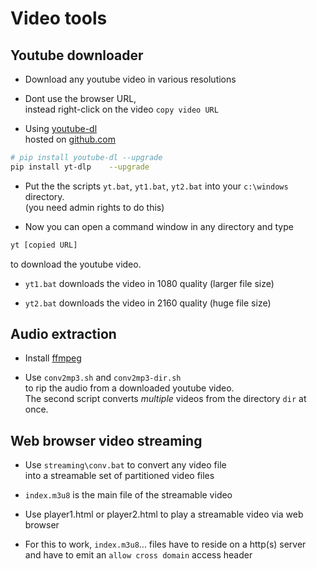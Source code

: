 # Video tools

## Youtube downloader

* Download any youtube video in various resolutions

* Dont use the browser URL,  
instead right-click on the video `copy video URL`

* Using [youtube-dl](https://en.wikipedia.org/wiki/Youtube-dl)  
hosted on [github.com](https://github.com/yt-dlp/yt-dlp)

```bash
# pip install youtube-dl --upgrade
pip install yt-dlp    --upgrade
```

* Put the the scripts `yt.bat`, `yt1.bat`, `yt2.bat` into your `c:\windows` directory.  
(you need admin rights to do this)

* Now you can open a command window in any directory and type  

```bash
yt [copied URL]
```

to download the youtube video.

* `yt1.bat` downloads the video in 1080 quality (larger file size)

* `yt2.bat` downloads the video in 2160 quality (huge file size)

## Audio extraction

* Install [ffmpeg](https://ffmpeg.org/download.html)

* Use `conv2mp3.sh` and `conv2mp3-dir.sh`  
to rip the audio from a downloaded youtube video.  
The second script converts _multiple_ videos from the directory `dir` at once.

## Web browser video streaming

* Use `streaming\conv.bat` to convert any video file  
into a streamable set of partitioned video files

* `index.m3u8` is the main file of the streamable video

* Use player1.html or player2.html to play a streamable video via web browser

* For this to work, `index.m3u8`... files have to reside on a http(s) server  
and have to emit an `allow cross domain` access header
